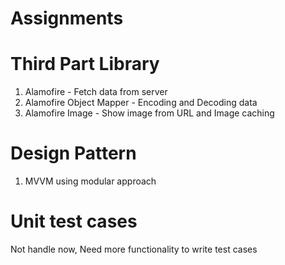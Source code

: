 # Assignments

# Third Part Library

1. Alamofire - Fetch data from server 
2. Alamofire Object Mapper - Encoding and Decoding data
3. Alamofire Image - Show image from URL and Image caching 

# Design Pattern 

1. MVVM using modular approach

# Unit test cases 

 Not handle now, Need more functionality to write test cases  

